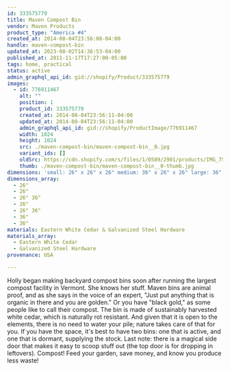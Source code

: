 ```yaml
---
id: 333575779
title: Maven Compost Bin
vendor: Maven Products
product_type: "America #4"
created_at: 2014-08-04T23:56:08-04:00
handle: maven-compost-bin
updated_at: 2023-08-02T14:36:53-04:00
published_at: 2011-11-17T17:27:00-05:00
tags: home, practical
status: active
admin_graphql_api_id: gid://shopify/Product/333575779
images:
  - id: 776911467
    alt: ""
    position: 1
    product_id: 333575779
    created_at: 2014-08-04T23:56:11-04:00
    updated_at: 2014-08-04T23:56:11-04:00
    admin_graphql_api_id: gid://shopify/ProductImage/776911467
    width: 1024
    height: 1024
    src: ./maven-compost-bin/maven-compost-bin__0.jpg
    variant_ids: []
    oldSrc: https://cdn.shopify.com/s/files/1/0589/2901/products/IMG_7598.jpeg?v=1407210971
    thumb: ./maven-compost-bin/maven-compost-bin__0-thumb.jpg
dimensions: 'small: 26" x 26" x 26" medium: 36" x 26" x 26" large: 36" x 36" x 36"'
dimensions_array:
  - 26"
  - 26"
  - 26" 36"
  - 26"
  - 26" 36"
  - 36"
  - 36"
materials: Eastern White Cedar & Galvanized Steel Hardware
materials_array:
  - Eastern White Cedar
  - Galvanized Steel Hardware
provenance: USA

---
```


Holly began making backyard compost bins soon after running the largest compost facility in Vermont. She knows her stuff. Maven bins are animal proof, and as she says in the voice of an expert, "Just put anything that is organic in there and you are golden." Or you have "black gold," as some people like to call their compost. The bin is made of sustainably harvested white cedar, which is naturally rot resistant. And given that it is open to the elements, there is no need to water your pile; nature takes care of that for you. If you have the space, it's best to have two bins: one that is active, and one that is dormant, supplying the stock. Last note: there is a magical side door that makes it easy to scoop stuff out (the top door is for dropping in leftovers). Compost! Feed your garden, save money, and know you produce less waste!